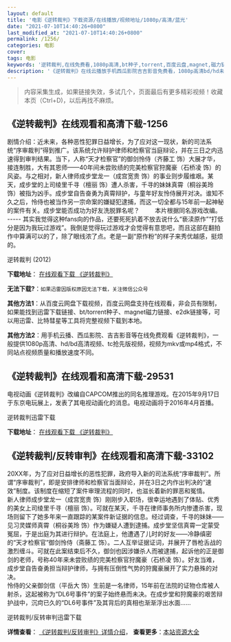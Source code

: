 ```yaml
---
layout: default
title: '电影《逆转裁判》下载资源/在线播放/视频地址/1080p/高清/蓝光'
date: "2021-07-10T14:40:26+0800"
last_modified_at: "2021-07-10T14:40:26+0800"
permalink: /1256/
categories: 电影
cover:
tags: 电影
keywords: '逆转裁判,在线免费看,1080p高清,bt种子,torrent,百度云盘,magnet,磁力链,迅雷下载资源'
description: '《逆转裁判》在线云播放手机西瓜影院吉吉影音免费看，1080p高清bd/hd未删减完整版和tc抢先枪版，mkv/mp4格式，附带bt/torrent种子、magnet/磁力链、百度云盘、网盘资源迅雷下载链接'
---
```


>内容采集生成，如果链接失效，多试几个，页面最后有更多精彩视频！收藏本页（Ctrl+D)，以后再找不麻烦。


## 《逆转裁判》在线观看和高清下载-1256

剧情介绍：近未来，各种恶性犯罪日益增长，为了应对这一现状，新的司法系统“序审裁判”得到推广。该系统允许辩护律师和检察官当庭辩论，并在三日之内迅速得到审判结果。当下，人称“天才检察官”的御剑怜侍（齐藤工 饰）大展才华，接连制胜，大有其恩师——40年间未尝败绩的完美检察官狩魔豪（石桥凌 饰）的风姿。与之相对，新人律师成步堂龙一（成宫宽贵 饰）的事业则步履维艰。某天，成步堂的上司绫里千寻（檀丽 饰）遭人杀害，千寻的妹妹真霄（桐谷美玲 饰）被指为凶手。成步堂自告奋勇为真霄辩护，与童年好友怜侍展开对决。谁知不久之后，怜侍也被当作另一宗命案的嫌疑犯逮捕，而这一切全都与15年前一起神秘的案件有关。成步堂能否成功为好友洗脱罪名呢？  　　本片根据同名游戏改编。 ----- 其实我觉得这种fans向的作品，还要死死扒着不放去说什么“亵渎原作”“打低分是因为我玩过游戏”。我倒是觉得玩过游戏才会觉得有意思吧，而且这部在翻拍作中算满可以的了，除了眼线浓了点。老是一副“原作粉”的样子来秀优越感，挺烦的。


逆转裁判 (2012)

**下载地址**： [在线观看下载 《逆转裁判》](https://www.btbtdy.me/btdy/dy5263.html) 


**无法下载?**：`如果迅雷因版权原因无法下载，关注微信公众号 `

**其他方法1**：从百度云网盘下载视频，百度云网盘支持在线观看，非会员有限制，如果能找到迅雷下载链接、bt/torrent种子、magnet磁力链接、e2dk链接等，可以用迅雷、比特彗星等工具将完整视频下载到本地。

**其他方法2**：用手机云播、西瓜影院、吉吉影音等在线免费观看《逆转裁判》，一般提供1080p高清、hd/bd高清视频、tc抢先版视频，视频为mkv或mp4格式，不同站点视频质量和播放速度不同。


## 《逆转裁判》在线观看和高清下载-29531

电视动画《逆转裁判》改编自CAPCOM推出的同名推理游戏。在2015年9月17日于东京电玩展上，发表了其电视动画化的消息。电视动画将于2016年4月首播。<!---剧情end--->


逆转裁判迅雷下载

**下载地址**： [在线观看下载 《逆转裁判》](https://www.993dy.com//vod-detail-id-6068.html) 


## 《逆转裁判/反转审判》在线观看和高清下载-33102

20XX年，为了应对日益增长的恶性犯罪，政府导入新的司法系统“序审裁判”。所谓&ldquo;序审裁判”，即是安排律师和检察官当面辩论，并在3日之内作出判决的“速效”制度。该制度在缩短了案件审理流程的同时，也滋长着新的罪恶和冤情。<br /> 新人律师成步堂龙一（成宫宽贵 饰）刚刚步入职场，很幸运地遇到了体贴、优秀的美女上司绫里千寻（檀丽 饰）。可就在某天，千寻在律师事务所内惨遭杀害，现场则留下了她多年来一直跟踪的某案件新证据的信息。经过调查，千寻的妹妹&mdash;—见习灵媒师真霄（桐谷美玲 饰）作为嫌疑人遭到逮捕。成步堂坚信真霄一定蒙受冤屈，于是出庭为其进行辩护。在法庭上，他遭遇了儿时的好友&mdash;—冷静缜密的&ldquo;天才检察官”御剑怜侍（斋藤工 饰）。二人互举证据证词，并展开了唇枪舌战的激烈缠斗。可就在此案结束后不久，御剑也因涉嫌杀人而被逮捕，起诉他的正是御剑的老师，号称40年来未尝败绩的完美检察官狩魔豪（石桥凌 饰）。好友当难，成步堂自告奋勇担当辩护律师，与拥有压倒性气势的狩魔豪展开了实力悬殊的对决。<br /> 怜侍的父亲御剑信（平岳大 饰）生前是一名律师，15年前在法院的证物仓库被人射杀，这起被称为“DL6号事件&rdquo;的案子始终悬而未决。在成步堂和狩魔豪的艰苦辩护战中，沉疴已久的“DL6号事件&rdquo;及其背后的真相也渐渐浮出水面……


逆转裁判/反转审判迅雷下载

**详情查看**： [《逆转裁判/反转审判》详情介绍](/movie/33102/)， **查看更多**：[本站资源大全](/movie/t/all/)

